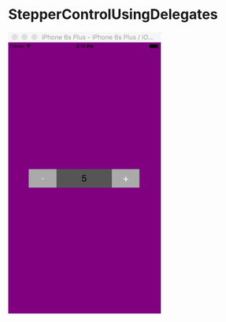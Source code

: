 # StepperControlUsingDelegates
![alt tag](https://github.com/tolyasjar/StepperControlUsingDelegates/blob/master/StepperView.gif?raw=true)
